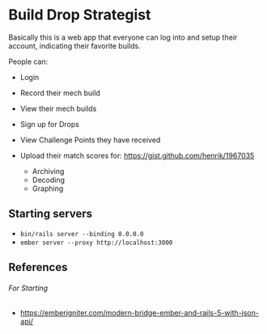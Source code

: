 # Build Drop Strategist

Basically this is a web app that everyone can log into and setup their account, indicating their favorite builds.

People can:
  - Login
  - Record their mech build
  - View their mech builds
  - Sign up for Drops
  - View Challenge Points they have received

  - Upload their match scores for: https://gist.github.com/henrik/1967035
    * Archiving
    * Decoding
    * Graphing

## Starting servers
- `bin/rails server --binding 0.0.0.0`
- `ember server --proxy http://localhost:3000`


## References

###### For Starting
- https://emberigniter.com/modern-bridge-ember-and-rails-5-with-json-api/

